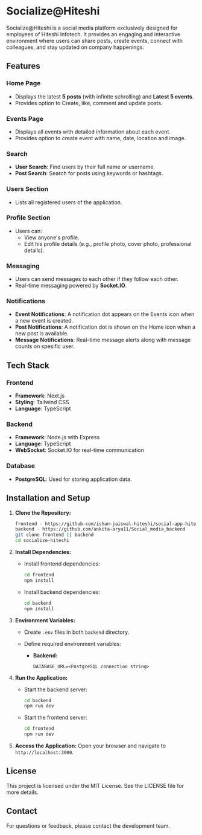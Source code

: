 # Socialize@Hiteshi

Socialize@Hiteshi is a social media platform exclusively designed for employees of Hiteshi Infotech. It provides an engaging and interactive environment where users can share posts, create events, connect with colleagues, and stay updated on company happenings.

## Features

### Home Page

- Displays the latest **5 posts** (with infinite schrolling) and **Latest 5 events**.
- Provides option to Create, like, comment and update posts.

### Events Page

- Displays all events with detailed information about each event.
- Provides option to create event with name, date, location and image.

### Search

- **User Search**: Find users by their full name or username.
- **Post Search**: Search for posts using keywords or hashtags.

### Users Section

- Lists all registered users of the application.

### Profile Section

- Users can:
  - View anyone's profile.
  - Edit his profile details (e.g., profile photo, cover photo, professional details).

### Messaging

- Users can send messages to each other if they follow each other.
- Real-time messaging powered by **Socket.IO**.

### Notifications

- **Event Notifications**: A notification dot appears on the Events icon when a new event is created.
- **Post Notifications**: A notification dot is shown on the Home icon when a new post is available.
- **Message Notifications**: Real-time message alerts along with message counts on spesific user.

## Tech Stack

### Frontend

- **Framework**: Next.js
- **Styling**: Tailwind CSS
- **Language**: TypeScript

### Backend

- **Framework**: Node.js with Express
- **Language**: TypeScript
- **WebSocket**: Socket.IO for real-time communication

### Database

- **PostgreSQL**: Used for storing application data.

## Installation and Setup

1. **Clone the Repository:**

   ```bash
   frontend - https://github.com/ishan-jaiswal-hiteshi/social-app-hiteshi
   backend - https://github.com/ankita-arya11/Social_media_backend
   git clone frontend || backend
   cd socialize-hiteshi
   ```

2. **Install Dependencies:**

   - Install frontend dependencies:
     ```bash
     cd frontend
     npm install
     ```
   - Install backend dependencies:
     ```bash
     cd backend
     npm install
     ```

3. **Environment Variables:**

   - Create `.env` files in both `backend` directory.
   - Define required environment variables:

     - **Backend:**
       ```env
       DATABASE_URL=<PostgreSQL connection string>
       ```

4. **Run the Application:**

   - Start the backend server:
     ```bash
     cd backend
     npm run dev
     ```
   - Start the frontend server:
     ```bash
     cd frontend
     npm run dev
     ```

5. **Access the Application:**
   Open your browser and navigate to `http://localhost:3000`.

## License

This project is licensed under the MIT License. See the LICENSE file for more details.

## Contact

For questions or feedback, please contact the development team.
